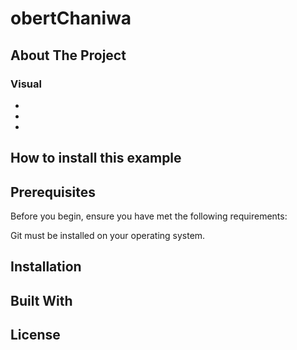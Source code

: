 # obertChaniwa

## About The Project

### Visual 

* 
* 
* 




## How to install this example


## Prerequisites
Before you begin, ensure you have met the following requirements:

Git must be installed on your operating system.

## Installation


## Built With


## License
